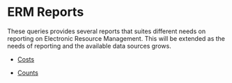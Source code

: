 # ERM Reports

These queries provides several reports that suites different needs on reporting on
Electronic Resource Management. This will be extended as the needs of reporting and
the available data sources grows. 

* [Costs](./costs)

* [Counts](./counts)